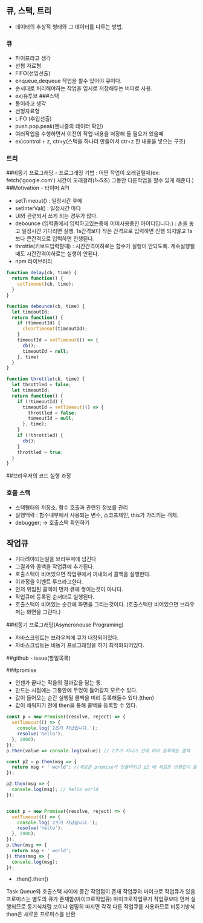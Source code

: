 ## 큐, 스택, 트리
- 데이터의 추상적 형태와 그 데이터를 다루는 방법.
### 큐
- 파이프라고 생각
- 선형 자료형
- FIFO(선입선출)
- enqueue,dequeue 작업을 할수 있어야 큐이다.
- 순서대로 처리해야하는 작업을 임시로 저장해두는 버퍼로 사용.
- ex)유투브 
###스택
- 통이라고 생각
- 선형자료형
- LIFO  (후입선출)
- push.pop.peak(맨나중의 데이터 확인)
- 여러작업을 수행하면서 이전의 작업 내용을 저장해 둘 필요가 있을때
- ex)control + z, ctr+y(스택을 하나더 만들어서 ctr+z 한 내용을 넣으는 구조) 
### 트리

##비동기 프로그래밍
    - 프로그래밍 기법 : 어떤 작업이 오래걸릴때(ex: fetch('google.com') 시간이 오래걸려(1~5초) 그동안 다른작업을 할수 있게 해준다.)
##Motivation - 타이머 API
- setTimeout() : 일정시간 후에
- setInterVal() : 일정시간 마다
- UI와 관련되서 쓰게 되는 경우가 많다.
- debounce (입력폼에서 입력하고있는중에 이미사용중인 아이디입니다.) : 손을 놓고 일정시간 기다리면 실행. 1s간격보다 작은 간격으로 입력하면 진행 되지않고 1s보다 큰간격으로 입력하면 진행된다.
- throttle(키보드입력할때) : 시간간격이하로는 함수가 실행이 안되도록. 계속실행될때도 시간간격이하로는 실행이 안된다.
- npm 라이브러리
```js
function delay(cb, time) {
  return function() {
    setTimeout(cb, time);
  }
}

function debounce(cb, time) {
  let timeoutId;
  return function() {
    if (timeoutId) {
      clearTimeout(timeoutId);
    }
    timeoutId = setTimeout(() => {
      cb();
      timeoutId = null;
    }, time)
  }
}

function throttle(cb, time) {
  let throttled = false;
  let timeoutId;
  return function() {
    if (!timeoutId) {
      timeoutId = setTimeout(() => {
        throttled = false;
        timeoutId = null;
      }, time);
    }
    if (!throttled) {
      cb();
    }
    throttled = true;
  }
}
```
##브라우저의 코드 실행 과정
### 호출 스택
- 스택형태의 저장소. 함수 호출과 관련된 정보를 관리
- 실행맥락 : 함수내부에서 사용되는 변수, 스코프체인, this가 가리키는 객체.
- debugger; -> 호출스택 확인하기
## 작업큐
- 기다려야되는일을 브라우져에 넘긴다
- 그결과와 콜백을 작업큐에 추가된다.
- 호출스택이 비어있으면 작업큐에서 꺼내와서 콜백을 실행한다.
- 이과정을 이벤트 루프라고한다.
- 먼저 위임된 콜백이 먼저 큐에 쌓이는것이 아니다.
- 작업큐에 등록된 순서대로 실행된다.
- 호출스택이 비어있는 순간에 화면을 그리는것이다. (호출스택만 비어있으면 브라우저는 화면을 그린다.)

##비동기 프로그래밍(Asyncronouse Programing)
- 자바스크립트는 브라우져에 큐가 내장되어있다.
- 자바스크립트는 비동기 프로그래밍을 하기 최적화되어있다.


##github - issue(할일목록)

###promise
- 언젠가 끝나는 작을의 결과값을 담는 통.
- 만드는 시점에는 그통안에 무었이 들어갈지 모르수 있다.
- 값이 들어오는 순간 실행될 콜백을 미리 등록해둘수 있다.(then)
- 값이 채워지기 전에 then을 통해 콜백을 등록할 수 있다.
```js
const p = new Promise((resolve, reject) => {
  setTimeout(() => {
    console.log('2초가 지났습니다.'); 
    resolve('hello');
  }, 2000);
});
p.then(value => console.log(value)) // 2초가 지나기 전에 미리 등록해둔 콜백
```
```js
const p2 = p.then(msg => {
  return msg + ' world'; //새로운 promise가 만들어지고 p2 에 새로운 반환값이 들어간다.
});

p2.then(msg => {
  console.log(msg); // hello world
});


const p = new Promise((resolve, reject) => {
  setTimeout(() => {
    console.log('2초가 지났습니다.');
    resolve('hello');
  }, 2000);
});
p.then(msg => {
  return msg + ' world';
}).then(msg => {
  console.log(msg);
});

```
- .then().then() 
 
Task Queue와 호출스택 사이에 중간 작업점이 존재
작업큐와 마이크로 작업큐가 있음
프로미스는 별도의 큐가 존재함(마이크로작업큐)
마이크로작업큐가 작업큐보다 먼저 실행되므로 동기식처럼 보이나
엄밀히 따지면 각각 다른 작업큐를 사용하므로 비동기방식
then은 새로운 프로미스를 반환
